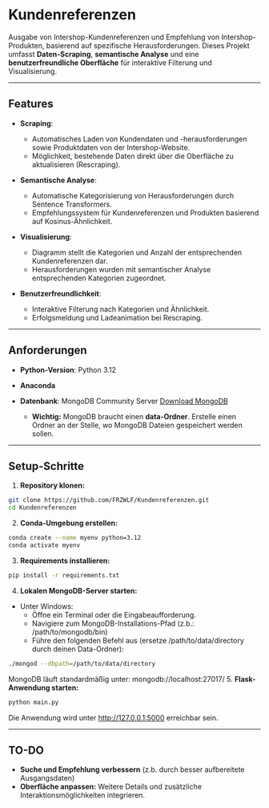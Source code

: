 # Kundenreferenzen

Ausgabe von Intershop-Kundenreferenzen und Empfehlung von Intershop-Produkten, basierend auf spezifische Herausforderungen.
Dieses Projekt umfasst **Daten-Scraping**, **semantische Analyse** und eine **benutzerfreundliche Oberfläche** für interaktive Filterung und Visualisierung.

---

## **Features**

- **Scraping**:
  - Automatisches Laden von Kundendaten und -herausforderungen sowie Produktdaten von der Intershop-Website.
  - Möglichkeit, bestehende Daten direkt über die Oberfläche zu aktualisieren (Rescraping).

- **Semantische Analyse**:
  - Automatische Kategorisierung von Herausforderungen durch Sentence Transformers.
  - Empfehlungssystem für Kundenreferenzen und Produkten basierend auf Kosinus-Ähnlichkeit.

- **Visualisierung**:
  - Diagramm stellt die Kategorien und Anzahl der entsprechenden Kundenreferenzen dar.
  - Herausforderungen wurden mit semantischer Analyse entsprechenden Kategorien zugeordnet.

- **Benutzerfreundlichkeit**:
  - Interaktive Filterung nach Kategorien und Ähnlichkeit.
  - Erfolgsmeldung und Ladeanimation bei Rescraping.

---

## Anforderungen
- **Python-Version**: Python 3.12
- **Anaconda**
- **Datenbank**: MongoDB Community Server [Download MongoDB](https://www.mongodb.com/try/download/community)

  - **Wichtig:** MongoDB braucht einen **data-Ordner**. Erstelle einen Ordner an der Stelle, wo MongoDB Dateien gespeichert werden sollen.

---

## Setup-Schritte

1. **Repository klonen:**
```bash
git clone https://github.com/FRZWLF/Kundenreferenzen.git
cd Kundenreferenzen
```
2. **Conda-Umgebung erstellen:**
```bash
conda create --name myenv python=3.12
conda activate myenv
```
3. **Requirements installieren:**
```bash
pip install -r requirements.txt
```
4. **Lokalen MongoDB-Server starten:**
- Unter Windows:
  - Öffne ein Terminal oder die Eingabeaufforderung.
  - Navigiere zum MongoDB-Installations-Pfad (z.b.: /path/to/mongodb/bin)
  - Führe den folgenden Befehl aus (ersetze /path/to/data/directory durch deinen Data-Ordner):
```bash
./mongod --dbpath=/path/to/data/directory
```
MongoDB läuft standardmäßig unter: mongodb://localhost:27017/
5. **Flask-Anwendung starten:**
```bash
python main.py
```
Die Anwendung wird unter http://127.0.0.1:5000 erreichbar sein.

___

## TO-DO
- **Suche und Empfehlung verbessern** (z.b. durch besser aufbereitete Ausgangsdaten)
- **Oberfläche anpassen:** Weitere Details und zusätzliche Interaktionsmöglichkeiten integrieren.
